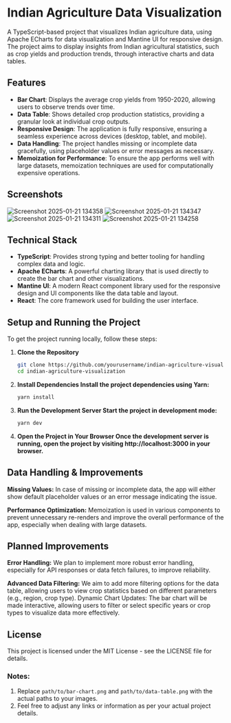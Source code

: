 # Indian Agriculture Data Visualization

A TypeScript-based project that visualizes Indian agriculture data, using Apache ECharts for data visualization and Mantine UI for responsive design. The project aims to display insights from Indian agricultural statistics, such as crop yields and production trends, through interactive charts and data tables.
## Features

- **Bar Chart**: Displays the average crop yields from 1950-2020, allowing users to observe trends over time.
- **Data Table**: Shows detailed crop production statistics, providing a granular look at individual crop outputs.
- **Responsive Design**: The application is fully responsive, ensuring a seamless experience across devices (desktop, tablet, and mobile).
- **Data Handling**: The project handles missing or incomplete data gracefully, using placeholder values or error messages as necessary.
- **Memoization for Performance**: To ensure the app performs well with large datasets, memoization techniques are used for computationally expensive operations.
##  Screenshots

![Screenshot 2025-01-21 134358](https://github.com/user-attachments/assets/12301cdf-288f-4c58-ac2e-5ccd52af2749)
![Screenshot 2025-01-21 134347](https://github.com/user-attachments/assets/ee135d96-0c7d-4e5e-a10d-07c986e70261)
![Screenshot 2025-01-21 134311](https://github.com/user-attachments/assets/b90476c8-f62f-47ee-95c5-9fe22dac6e4a)
![Screenshot 2025-01-21 134258](https://github.com/user-attachments/assets/f004e239-5aad-481e-9a60-5b93a580580d)


## Technical Stack

- **TypeScript**: Provides strong typing and better tooling for handling complex data and logic.
- **Apache ECharts**: A powerful charting library that is used directly to create the bar chart and other visualizations.
- **Mantine UI**: A modern React component library used for the responsive design and UI components like the data table and layout.
- **React**: The core framework used for building the user interface.
## Setup and Running the Project

To get the project running locally, follow these steps:

1. **Clone the Repository**
   ```bash
   git clone https://github.com/yourusername/indian-agriculture-visualization.git
   cd indian-agriculture-visualization

2. **Install Dependencies Install the project dependencies using Yarn:**
   ```bash
   yarn install

3. **Run the Development Server Start the project in development mode:**
    ```bash
    yarn dev
4. **Open the Project in Your Browser Once the development server is running, open the project by visiting http://localhost:3000 in your browser.**




## Data Handling & Improvements


**Missing Values:** In case of missing or incomplete data, the app will either show default placeholder values or an error message indicating the issue.

**Performance Optimization:** Memoization is used in various components to prevent unnecessary re-renders and improve the overall performance of the app, especially when dealing with large datasets.


## Planned Improvements

**Error Handling:** We plan to implement more robust error handling, especially for API responses or data fetch failures, to improve reliability.

**Advanced Data Filtering:** We aim to add more filtering options for the data table, allowing users to view crop statistics based on different parameters (e.g., region, crop type).
Dynamic Chart Updates: The bar chart will be made interactive, allowing users to filter or select specific years or crop types to visualize data more effectively.

## License
This project is licensed under the MIT License - see the LICENSE file for details.


### Notes:
1. Replace `path/to/bar-chart.png` and `path/to/data-table.png` with the actual paths to your images.
2. Feel free to adjust any links or information as per your actual project details.
